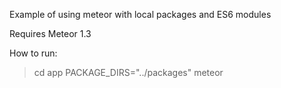 Example of using meteor with local packages and ES6 modules

Requires Meteor 1.3

How to run:

> cd app
> PACKAGE_DIRS="../packages" meteor
